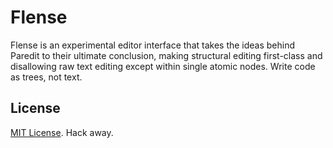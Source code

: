 # Flense
Flense is an experimental editor interface that takes the ideas behind Paredit to their ultimate conclusion, making structural editing first-class and disallowing raw text editing except within single atomic nodes. Write code as trees, not text.

## License
[MIT License](http://opensource.org/licenses/MIT). Hack away.
